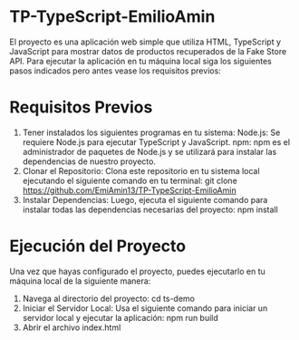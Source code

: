 # TP-TypeScript-EmilioAmin
El proyecto es una aplicación web simple que utiliza HTML, TypeScript y JavaScript para mostrar datos de productos recuperados de la Fake Store API. Para ejecutar la aplicación en tu máquina local siga los siguientes pasos indicados pero antes vease los requisitos previos:

# Requisitos Previos
1. Tener instalados los siguientes programas en tu sistema: Node.js: Se requiere Node.js para ejecutar TypeScript y JavaScript. npm: npm es el administrador de paquetes de Node.js y se utilizará para instalar las dependencias de nuestro proyecto.
2. Clonar el Repositorio: Clona este repositorio en tu sistema local ejecutando el siguiente comando en tu terminal: git clone https://github.com/EmiAmin13/TP-TypeScript-EmilioAmin
3. Instalar Dependencias: Luego, ejecuta el siguiente comando para instalar todas las dependencias necesarias del proyecto: npm install

# Ejecución del Proyecto
Una vez que hayas configurado el proyecto, puedes ejecutarlo en tu máquina local de la siguiente manera:
1. Navega al directorio del proyecto: cd ts-demo
2. Iniciar el Servidor Local: Usa el siguiente comando para iniciar un servidor local y ejecutar la aplicación: npm run build
3. Abrir el archivo index.html
